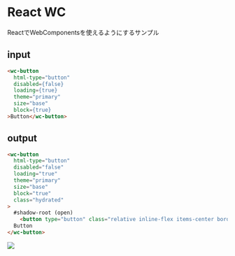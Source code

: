 # React WC

ReactでWebComponentsを使えるようにするサンプル

## input

``` html
<wc-button
  html-type="button"
  disabled={false}
  loading={true}
  theme="primary"
  size="base"
  block={true}
>Button</wc-button>
```

## output

``` html
<wc-button
  html-type="button"
  disabled="false"
  loading="true"
  theme="primary"
  size="base"
  block="true"
  class="hydrated"
>
  #shadow-root (open)
    <button type="button" class="relative inline-flex items-center border border-transparent shadow-sm transition duration-200 focus:outline-none focus:ring-2 focus:ring-offset-2, bg-indigo-600 text-white hover:bg-indigo-700 focus:ring-indigo-500 px-4 py-2 text-sm rounded-md flex flex-row justify-center w-full"><slot></slot><span class="absolute inset-y-0 right-0 flex flex-row justify-center items-center px-4"><svg class="animate-spin h-5 w-5" viewBox="0 0 24 24"><circle class="opacity-25" cx="12" cy="12" r="10" stroke="currentColor" stroke-width="4"></circle><path class="opacity-75" fill="currentColor" d="M4 12a8 8 0 018-8V0C5.373 0 0 5.373 0 12h4zm2 5.291A7.962 7.962 0 014 12H0c0 3.042 1.135 5.824 3 7.938l3-2.647z"></path></svg></span></button>
  Button
</wc-button>
```

![](https://user-images.githubusercontent.com/51122255/128993166-2f71256c-95c4-467e-a4f0-e8bf02db5905.png)

